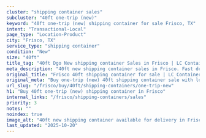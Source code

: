 ```yaml
---
cluster: "shipping container sales"
subcluster: "40ft one-trip (new)"
keyword: "40ft one-trip (new) shipping container for sale Frisco, TX"
intent: "Transactional-Local"
page_type: "Location-Product"
city: "Frisco, TX"
service_type: "shipping container"
condition: "New"
size: "40ft"
title_tag: "40ft Dgo New shipping container Sales in Frisco | LC Container"
meta_description: "40ft new shipping container sales in Frisco. Fast delivery, competitive pricing. Serving shipping containers area. Quote ID: YYA. Call (214) 524-4168 for your free quote today."
original_title: "Frisco 40ft shipping container for sale | LC Container"
original_meta: "Buy one-trip (new) 40ft shipping container sale with local delivery in Frisco, TX. LC Container — local Since 2003. Request a fast quote today."
url_slug: "/frisco/buy/40ft/shipping-containers/one-trip-new"
h1: "Buy 40ft one-trip (new) shipping container in Frisco"
internal_links: "/frisco/shipping-containers/sales"
priority: 3
notes: ""
noindex: true
image_alt: "40ft new shipping container available for delivery in Frisco"
last_updated: "2025-10-20"
---
```


<!-- TODO: Add unique city/inventory copy, images, and internal links here. -->
